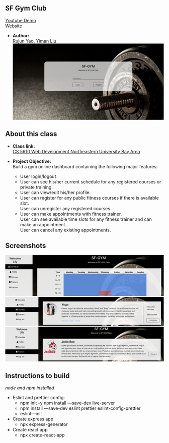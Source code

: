 ## SF Gym Club

<a href="https://youtu.be/9Ul97YAKMmA">Youtube Demo</a><br/>
<a href="https://polar-temple-47959.herokuapp.com/">Website</a>

- **Author:**  
  Rujun Yao, Yiman Liu
  <img src="https://raw.githubusercontent.com/yimanliu0/yimanliu0.github.io/master/images/Homepage.png" alt="homepage">

## About this class

- **Class link:**  
  <a href="https://johnguerra.co/classes/webDevelopment_fall_2020/">CS 5610 Web Development Northeastern University Bay Area</a>

- **Project Objective:**  
  Build a gym online dashboard containing the following major features:
  - User login/logout
  - User can see his/her current schedule for any registered courses or private training.
  - User can view/edit his/her profile.
  - User can register for any public fitness courses if there is available slot.  
    User can unregister any registered courses.
  - User can make appointments with fitness trainer.  
    User can see available time slots for any fitness trainer and can make an appointment.  
    User can cancel any existing appointments.

## Screenshots

<img src="https://raw.githubusercontent.com/yimanliu0/yimanliu0.github.io/master/images/schedule.png" alt="schedule">
<img src="https://raw.githubusercontent.com/yimanliu0/yimanliu0.github.io/master/images/courses.png" alt="courses">
<img src="https://raw.githubusercontent.com/yimanliu0/yimanliu0.github.io/master/images/trainers.png" alt="trainers">

## Instructions to build

_node and npm installed_

- Eslint and prettier config:
  - npm init -y npm install —save-dev live-server
  - npm install —save-dev eslint prettier eslint-config-prettier
  - eslint—init
- Create express app
  - npx express-generator
- Create react app
  - npx create-react-app
